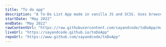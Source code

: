 ```yaml
---
title: "To do app"
description: "A To-Do List App made in vanilla JS and SCSS. Uses browser localStorage API"
startDate: "May 2022"
endDate: "May 2022"
rawContentUrl: "https://raw.githubusercontent.com/sayandcode/toDoApp/main"
liveUrl: "https://sayandcode.github.io/toDoApp"
repoUrl: "https://www.github.com/sayandcode/toDoApp"
---
```

